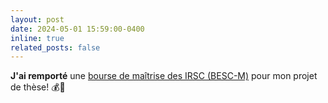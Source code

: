 ```yaml
---
layout: post
date: 2024-05-01 15:59:00-0400
inline: true
related_posts: false
---
```


<b>J'ai remporté</b> une [bourse de maîtrise des IRSC (BESC-M)](https://webapps.cihr-irsc.gc.ca/decisions/p/project_details.html?applId=506175&lang=fr) pour mon projet de thèse! 💰🎉
